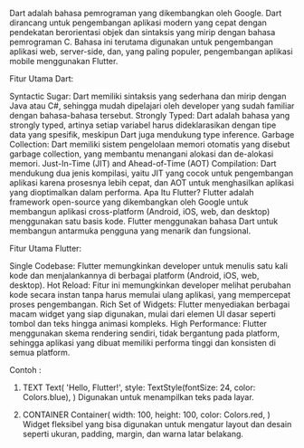 Dart adalah bahasa pemrograman yang dikembangkan oleh Google. Dart dirancang untuk pengembangan aplikasi modern yang cepat dengan pendekatan berorientasi objek dan sintaksis yang mirip dengan bahasa pemrograman C. Bahasa ini terutama digunakan untuk pengembangan aplikasi web, server-side, dan, yang paling populer, pengembangan aplikasi mobile menggunakan Flutter.

Fitur Utama Dart:

Syntactic Sugar: Dart memiliki sintaksis yang sederhana dan mirip dengan Java atau C#, sehingga mudah dipelajari oleh developer yang sudah familiar dengan bahasa-bahasa tersebut.
Strongly Typed: Dart adalah bahasa yang strongly typed, artinya setiap variabel harus dideklarasikan dengan tipe data yang spesifik, meskipun Dart juga mendukung type inference.
Garbage Collection: Dart memiliki sistem pengelolaan memori otomatis yang disebut garbage collection, yang membantu menangani alokasi dan de-alokasi memori.
Just-In-Time (JIT) and Ahead-of-Time (AOT) Compilation: Dart mendukung dua jenis kompilasi, yaitu JIT yang cocok untuk pengembangan aplikasi karena prosesnya lebih cepat, dan AOT untuk menghasilkan aplikasi yang dioptimalkan dalam performa.
Apa Itu Flutter?
Flutter adalah framework open-source yang dikembangkan oleh Google untuk membangun aplikasi cross-platform (Android, iOS, web, dan desktop) menggunakan satu basis kode. Flutter menggunakan bahasa Dart untuk membangun antarmuka pengguna yang menarik dan fungsional.

Fitur Utama Flutter:

Single Codebase: Flutter memungkinkan developer untuk menulis satu kali kode dan menjalankannya di berbagai platform (Android, iOS, web, desktop).
Hot Reload: Fitur ini memungkinkan developer melihat perubahan kode secara instan tanpa harus memulai ulang aplikasi, yang mempercepat proses pengembangan.
Rich Set of Widgets: Flutter menyediakan berbagai macam widget yang siap digunakan, mulai dari elemen UI dasar seperti tombol dan teks hingga animasi kompleks.
High Performance: Flutter menggunakan skema rendering sendiri, tidak bergantung pada platform, sehingga aplikasi yang dibuat memiliki performa tinggi dan konsisten di semua platform.

Contoh :
1. TEXT
   Text(
  'Hello, Flutter!',
  style: TextStyle(fontSize: 24, color: Colors.blue),
)
Digunakan untuk menampilkan teks pada layar.

2. CONTAINER
   Container(
  width: 100,
  height: 100,
  color: Colors.red,
)
Widget fleksibel yang bisa digunakan untuk mengatur layout dan desain seperti ukuran, padding, margin, dan warna latar belakang.
